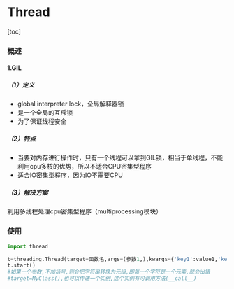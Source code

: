 # Thread
[toc]
### 概述
#### 1.GIL
##### （1）定义
* global interpreter lock，全局解释器锁
* 是一个全局的互斥锁
* 为了保证线程安全
##### （2）特点
* 当要对内存进行操作时，只有一个线程可以拿到GIL锁，相当于单线程，不能利用cpu多核的优势，所以不适合CPU密集型程序
* 适合IO密集型程序，因为IO不需要CPU
##### （3）解决方案
利用多线程处理cpu密集型程序（multiprocessing模块）

### 使用
```python
import thread

t=threading.Thread(target=函数名,args=(参数1,),kwargs={'key1':value1,'key2',balue2})
t.start()
#如果一个参数,不加括号,则会把字符串转换为元组,即每一个字符是一个元素,就会出错
#target=MyClass(),也可以传递一个实例,这个实例有可调用方法(__call__)
```

